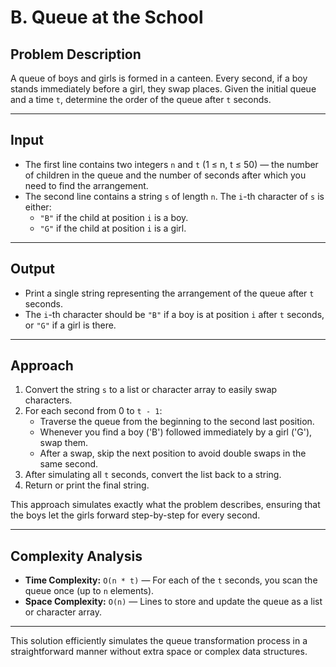 # B. Queue at the School

## Problem Description

A queue of boys and girls is formed in a canteen. Every second, if a boy stands immediately before a girl, they swap places. Given the initial queue and a time `t`, determine the order of the queue after `t` seconds.

---

## Input

- The first line contains two integers `n` and `t` (1 ≤ n, t ≤ 50) — the number of children in the queue and the number of seconds after which you need to find the arrangement.
- The second line contains a string `s` of length `n`. The `i`-th character of `s` is either:
  - `"B"` if the child at position `i` is a boy.
  - `"G"` if the child at position `i` is a girl.

---

## Output

- Print a single string representing the arrangement of the queue after `t` seconds.
- The `i`-th character should be `"B"` if a boy is at position `i` after `t` seconds, or `"G"` if a girl is there.

---

## Approach

1. Convert the string `s` to a list or character array to easily swap characters.
2. For each second from 0 to `t - 1`:
   - Traverse the queue from the beginning to the second last position.
   - Whenever you find a boy ('B') followed immediately by a girl ('G'), swap them.
   - After a swap, skip the next position to avoid double swaps in the same second.
3. After simulating all `t` seconds, convert the list back to a string.
4. Return or print the final string.

This approach simulates exactly what the problem describes, ensuring that the boys let the girls forward step-by-step for every second.

---

## Complexity Analysis

- **Time Complexity:** `O(n * t)` — For each of the `t` seconds, you scan the queue once (up to `n` elements).
- **Space Complexity:** `O(n)` — Lines to store and update the queue as a list or character array.

---

This solution efficiently simulates the queue transformation process in a straightforward manner without extra space or complex data structures.
